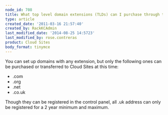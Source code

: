 ```yaml
---
node_id: 708
title: What top level domain extensions (TLDs) can I purchase through the control panel?
type: article
created_date: '2011-03-16 21:57:40'
created_by: RackKCAdmin
last_modified_date: '2014-08-25 14:5723'
last_modified_by: rose.contreras
product: Cloud Sites
body_format: tinymce
---
```


You can set up domains with any extension, but only the following ones
can be purchased or transferred to Cloud Sites at this time:

-   .com
-   .org
-   .net
-   .co.uk

Though they can be registered in the control panel, all .uk address can
only be registered for a 2 year minimum and maximum.

